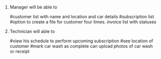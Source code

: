 1. Manager will be able to  

    #customer list with name and location and car details
    #subscription list
    #option to create a file for customer four times.
    invoice list with statuses 

2. Technician will able to

    #view his schedule to perform upcoming subscription
    #see location of customer
    #mark car wash as complete
    can upload photos of car wash or receipt
